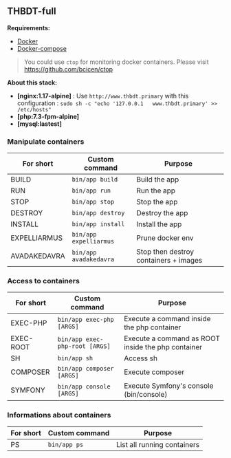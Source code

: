## THBDT-full

**Requirements:**

* [Docker](https://www.docker.com/get-docker)
* [Docker-compose](https://docs.docker.com/compose/gettingstarted/)

> You could use ```ctop``` for monitoring docker containers. Please visit https://github.com/bcicen/ctop

**About this stack:**

* **[nginx:1.17-alpine]** :  Use ```http://www.thbdt.primary``` with this configuration : ```sudo sh -c "echo '127.0.0.1   www.thbdt.primary' >> /etc/hosts"```
* **[php:7.3-fpm-alpine]** 
* **[mysql:lastest]**

### Manipulate containers

| **For short** | **Custom command**                  | **Purpose**                          |
|---------------|-------------------------------------|---------------------------------------|
| BUILD         | ```bin/app build```              | Build the app                         |
| RUN           | ```bin/app run```                | Run the app                           |
| STOP          | ```bin/app stop```               | Stop the app                          |
| DESTROY       | ```bin/app destroy```            | Destroy the app                       |
| INSTALL       | ```bin/app install```            | Install the app                       |
| EXPELLIARMUS  | ```bin/app expelliarmus```       | Prune docker env                      |
| AVADAKEDAVRA  | ```bin/app avadakedavra```       | Stop then destroy containers + images |

### Access to containers

| **For short** | **Custom command**                    | **Purpose**                                            |
|---------------|---------------------------------------|--------------------------------------------------------|
| EXEC-PHP      | ```bin/app exec-php [ARGS]```      | Execute a command inside the php container             |
| EXEC-ROOT     | ```bin/app exec-php-root [ARGS]``` | Execute a command as ROOT inside the php container     |
| SH            | ```bin/app sh```                   | Access sh                                              |
| COMPOSER      | ```bin/app composer [ARGS]```      | Execute composer                                       |
| SYMFONY       | ```bin/app console [ARGS]```       | Execute Symfony's console (bin/console)                |

### Informations about containers

| **For short** | **Custom command**                           | **Purpose**                           |
|---------------|----------------------------------------------|---------------------------------------|
| PS            | ```bin/app ps```                          | List all running containers           |
